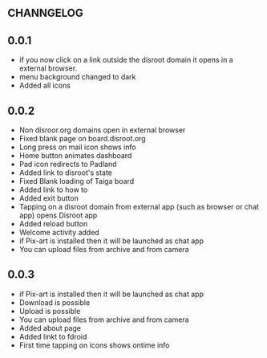 ## CHANNGELOG


## 0.0.1

* if you now click on a link outside the disroot domain it opens in a external browser.
* menu background changed to dark
* Added all icons

## 0.0.2

* Non disroor.org domains open in external browser
* Fixed blank page on board.disroot.org
* Long press on mail icon shows info
* Home button animates dashboard
* Pad icon redirects to Padland
* Added link to disroot's state
* Fixed Blank loading of Taiga board
* Added link to how to
* Added exit button
* Tapping on a disroot domain from external app (such as browser or chat app) opens Disroot app
* Added reload button
* Welcome activity added
* if Pix-art is installed  then it will be launched as chat app
* You can upload files from archive and from camera

## 0.0.3
* if Pix-art is installed  then it will be launched as chat app
* Download is possible
* Upload is possible
* You can upload files from archive and from camera
* Added about page
* Added linkt to fdroid
* First time tapping on icons shows ontime info